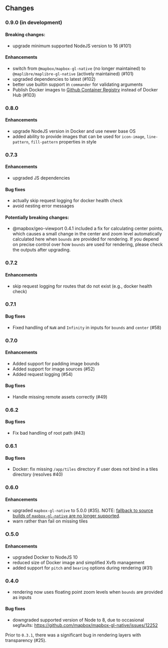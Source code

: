 ## Changes

### 0.9.0 (in development)

#### Breaking changes:

-   upgrade minimum supported NodeJS version to 16 (#101)

#### Enhancements

-   switch from `@mapbox/mapbox-gl-native` (no longer maintained) to `@maplibre/maplibre-gl-native` (actively maintained) (#101)
-   upgraded dependencies to latest (#102)
-   better use builtin support in `commander` for validating arguments
-   Publish Docker images to [Github Container Registry](https://github.com/consbio/mbgl-renderer/pkgs/container/mbgl-renderer) instead of Docker Hub (#103)

### 0.8.0

#### Enhancements

-   upgrade NodeJS version in Docker and use newer base OS
-   added ability to provide images that can be used for `icon-image`, `line-pattern`, `fill-pattern` properties in style

### 0.7.3

#### Enhancements

-   upgraded JS dependencies

#### Bug fixes

-   actually skip request logging for docker health check
-   avoid nesting error messages

#### Potentially breaking changes:

-   @mapbox/geo-viewport 0.4.1 included a fix for calculating center points, which
    causes a small change in the center and zoom level automatically calculated
    here when `bounds` are provided for rendering. If you depend on precise
    control over how `bounds` are used for rendering, please check the outputs
    after upgrading.

### 0.7.2

#### Enhancements

-   skip request logging for routes that do not exist (e.g., docker health check)

### 0.7.1

#### Bug fixes

-   Fixed handling of `NaN` and `Infinity` in inputs for `bounds` and `center` (#58)

### 0.7.0

#### Enhancements

-   Added support for padding image bounds
-   Added support for image sources (#52)
-   Added request logging (#54)

#### Bug fixes

-   Handle missing remote assets correctly (#49)

### 0.6.2

#### Bug fixes

-   Fix bad handling of root path (#43)

### 0.6.1

#### Bug fixes

-   Docker: fix missing `/app/tiles` directory if user does not bind in a tiles directory (resolves #40)

### 0.6.0

#### Enhancements

-   upgraded `mapbox-gl-native` to 5.0.0 (#35). NOTE: [fallback to source builds of `mapbox-gl-native` are no longer supported](https://github.com/mapbox/mapbox-gl-native/blob/master/platform/node/CHANGELOG.md#500).
-   warn rather than fail on missing tiles

### O.5.0

#### Enhancements

-   upgraded Docker to NodeJS 10
-   reduced size of Docker image and simplified Xvfb management
-   added support for `pitch` and `bearing` options during rendering (#31)

### 0.4.0

-   rendering now uses floating point zoom levels when `bounds` are provided as inputs

#### Bug fixes

-   downgraded supported version of Node to 8, due to occasional segfaults: https://github.com/mapbox/mapbox-gl-native/issues/12252

Prior to `0.3.1`, there was a significant bug in rendering layers with transparency (#25).
